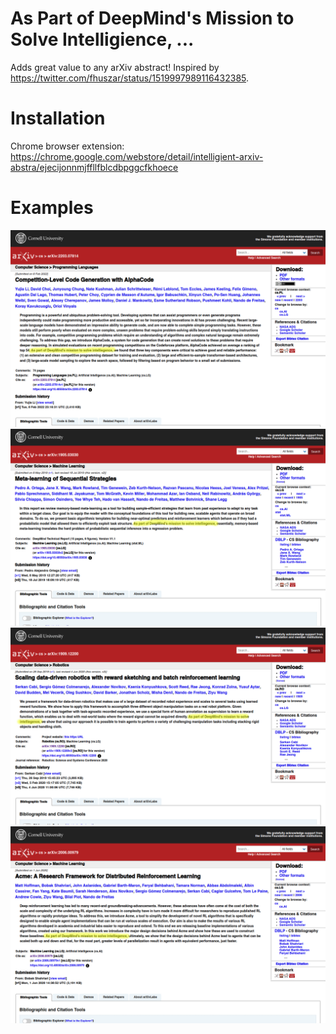 # As Part of DeepMind's Mission to Solve Intelligience, ...

Adds great value to any arXiv abstract! Inspired by https://twitter.com/fhuszar/status/1519997989116432385.

# Installation

Chrome browser extension: https://chrome.google.com/webstore/detail/intelligient-arxiv-abstra/ejecijonnmjffllfblcdbpggcfkhoece

# Examples
![](screenshots/example00.png)
![](screenshots/example01.png)
![](screenshots/example02.png)
![](screenshots/example03.png)
